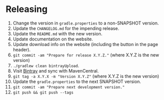 Releasing
========

 1. Change the version in `gradle.properties` to a non-SNAPSHOT version.
 2. Update the `CHANGELOG.md` for the impending release.
 3. Update the `README.md` with the new version.
 4. Update documentation on the website.
 5. Update download info on the website (including the button in the page header).
 6. `git commit -am "Prepare for release X.Y.Z."` (where X.Y.Z is the new version)
 7. `./gradlew clean bintrayUpload`.
 8. Visit [Bintray](https://bintray.com/) and sync with MavenCentral.
 9. `git tag -a X.Y.X -m "Version X.Y.Z"` (where X.Y.Z is the new version)
 10. Update the `gradle.properties` to the next SNAPSHOT version.
 11. `git commit -am "Prepare next development version."`
 12. `git push && git push --tags`
